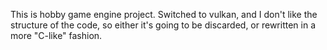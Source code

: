This is hobby game engine project. Switched to vulkan, and I don't like the structure of the code, so either
it's going to be discarded, or rewritten in a more "C-like" fashion.
